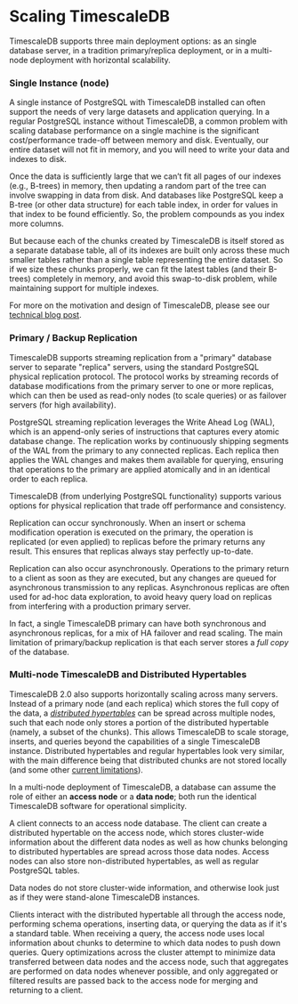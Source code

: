 # Scaling TimescaleDB
[//]: # (Comment: Add image comparing single node, physical replication, multi-node)

TimescaleDB supports three main deployment options:  as an single database server,
in a tradition primary/replica deployment, or in a multi-node deployment with horizontal
scalability.

[//]: # (Comment: Is there a section on single node here)
### Single Instance (node)
A single instance of PostgreSQL with TimescaleDB installed can often support
the needs of very large datasets and application querying. In a regular PostgreSQL
instance without TimescaleDB, a common problem with scaling database performance 
on a single machine is the significant cost/performance trade-off between memory 
and disk. Eventually, our entire dataset will not fit in memory, and you will need
to write your data and indexes to disk.

Once the data is sufficiently large that we can’t fit all pages of our indexes
(e.g., B-trees) in memory, then updating a random part of the tree can involve
swapping in data from disk.  And databases like PostgreSQL keep a B-tree (or
other data structure) for each table index, in order for values in that
index to be found efficiently. So, the problem compounds as you index more
columns.

But because each of the chunks created by TimescaleDB is itself stored as a
separate database table, all of its indexes are built only across these much
smaller tables rather than a single table representing the entire
dataset. So if we size these chunks properly, we can fit the latest tables
(and their B-trees) completely in memory, and avoid this swap-to-disk problem,
while maintaining support for multiple indexes.

For more on the motivation and design of TimescaleDB, please see our
[technical blog post][chunking].
### Primary / Backup Replication

[//]: # (Comment: Update this image: https://blog.timescale.com/content/images/2018/12/image-12.png )

TimescaleDB supports streaming replication from a "primary" database server
to separate "replica" servers, using the standard PostgreSQL physical
replication protocol.  The protocol works by streaming records of database
modifications from the primary server to one or more replicas, which can then
be used as read-only nodes (to scale queries) or as failover servers (for high availability).

PostgreSQL streaming replication leverages the Write Ahead Log (WAL), which is
an append-only series of instructions that captures every atomic database change.
The replication works by continuously shipping segments of the WAL from the primary
to any connected replicas. Each replica then applies the WAL changes and makes them
available for querying, ensuring that operations to the primary are applied atomically
and in an identical order to each replica.

TimescaleDB (from underlying PostgreSQL functionality) supports various
options for physical replication that trade off performance and consistency.

Replication can occur synchronously.  When an insert or schema modification
operation is executed on the primary, the operation is replicated (or even
applied) to replicas before the primary returns any result.  This ensures that
replicas always stay perfectly up-to-date.

Replication can also occur asynchronously.  Operations to the primary return
to a client as soon as they are executed, but any changes are queued for
asynchronous transmission to any replicas.  Asynchronous replicas are
often used for ad-hoc data exploration, to avoid heavy query load on replicas
from interfering with a production primary server.

In fact, a single TimescaleDB primary can have both synchronous and
asynchronous replicas, for a mix of HA failover and read scaling.  The main
limitation of primary/backup replication is that each server stores a *full copy*
of the database.

[//]: # ( Link to section on distributed hypertables?  Timescale Cloud? )

### Multi-node TimescaleDB and Distributed Hypertables [](multi-node)

TimescaleDB 2.0 also supports horizontally scaling across many servers.
Instead of a primary node (and each replica) which stores the full copy
of the data, a *[distributed hypertables][distributed-hypertables]* can be spread across multiple
nodes, such that each node only stores a portion of the distributed
hypertable (namely, a subset of the chunks). This allows TimescaleDB
to scale storage, inserts, and queries beyond the capabilities of a single
TimescaleDB instance.  Distributed hypertables and regular hypertables
look very similar, with the main difference being that distributed chunks
are not stored locally (and some other [current limitations][distributed-hypertable-limitations]).

In a multi-node deployment of TimescaleDB, a database can assume the
role of either an **access node** or a **data node**; both run the identical
TimescaleDB software for operational simplicity.

[//]: # (Comment: Picture of access nodes and data nodes )

A client connects to an access node database.  The client can
create a distributed hypertable on the access node, which stores
cluster-wide information about the different data nodes as well as
how chunks belonging to distributed hypertables are spread
across those data nodes. Access nodes can also store non-distributed
hypertables, as well as regular PostgreSQL tables.

Data nodes do not store cluster-wide information, and otherwise look
just as if they were stand-alone TimescaleDB instances.

Clients interact with the distributed hypertable all through the access
node, performing schema operations, inserting data, or querying the
data as if it's a standard table. When receiving a query, the access
node uses local information about chunks to determine to which data
nodes to push down queries. Query optimizations across the cluster
attempt to minimize data transferred between data nodes and the
access node, such that aggregates are performed on data nodes
whenever possible, and only aggregated or filtered results are passed
back to the access node for merging and returning to a client.

[//]: # ( Link to section on distributed hypertables?  Setting up on Cloud/Forge? )

[data model]: /introduction/data-model
[chunking]: https://www.timescale.com/blog/time-series-data-why-and-how-to-use-a-relational-database-instead-of-nosql-d0cd6975e87c#2362
[jumpSQL]: /using-timescaledb/hypertables
[TvsP]: /introduction/timescaledb-vs-postgres
[Compression Operational Overview]: /using-timescaledb/compression
[compression blog post]: https://blog.timescale.com/blog/building-columnar-compression-in-a-row-oriented-database
[contact]: https://www.timescale.com/contact
[slack]: https://slack.timescale.com/
[distributed-hypertables]: /overview/core-concepts/distributed-hypertables
[distributed-hypertable-limitations]: /overview/limitations/#distributed-hypertable-limitations
[multi-node-basic]: /getting-started/setup-multi-node-basic
